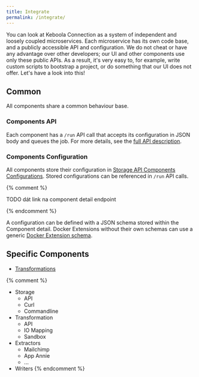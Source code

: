 ```yaml
---
title: Integrate
permalink: /integrate/
---
```


You can look at Keboola Connection as a system of independent and loosely coupled microservices. Each microservice has its own code base, and a publicly accessible API and configuration. 
We do not cheat or have any advantage over other developers; our UI and other components use only these public APIs. 
As a result, it's very easy to, for example, write custom scripts to bootstrap a project, or do something that our UI does not offer. 
Let's have a look into this!

## Common

All components share a common behaviour base. 

### Components API

Each component has a `/run` API call that accepts its configuration in JSON body and queues the job. For more details, see the [full API description](http://docs.keboolaconnector.apiary.io/#reference/sample-coponent's-api-calls-required-for-orchestration).

### Components Configuration

All components store their configuration in [Storage API Components Configurations](http://docs.keboola.apiary.io/#reference/component-configurations). Stored configurations can be referenced in `/run` API calls. 

{% comment %} 

TODO dát link na component detail endpoint

{% endcomment %}

A configuration can be defined with a JSON schema stored within the Component detail. Docker Extensions without their own schemas can use a generic [Docker Extension schema](/overview/docker-bundle/#configuration).

## Specific Components

  - [Transformations](./transformations/)


{% comment %}
  - Storage
    - API
    - Curl
    - Commandline
  - Transformation
    - API
    - IO Mapping
    - Sandbox
  - Extractors
    - Mailchimp
    - App Annie
    - ...
  - Writers
{% endcomment %}
